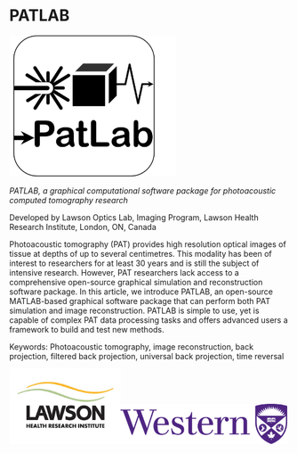# PATLAB
<img src="images/PatLab_Logo_2.png" width="300">

*PATLAB, a graphical computational software package for photoacoustic computed tomography research*

Developed by Lawson Optics Lab, Imaging Program, Lawson Health Research Institute, London, ON, Canada

Photoacoustic tomography (PAT) provides high resolution optical images of tissue at depths of up to several centimetres. This modality has been of interest to researchers for at least 30 years and is still the subject of intensive research. However, PAT researchers lack access to a comprehensive open-source graphical simulation and reconstruction software package. In this article, we introduce PATLAB, an open-source MATLAB-based graphical software package that can perform both PAT simulation and image reconstruction.  PATLAB is simple to use, yet is capable of complex PAT data processing tasks and offers advanced users a framework to build and test new methods.

Keywords: Photoacoustic tomography, image reconstruction, back projection, filtered back projection, universal back projection, time reversal

<img src="images/lawsonlogo_272x183.jpg" width="200"><img src="images/Western_Logo.png" width="300">
